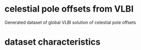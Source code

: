 # celestial pole offsets from VLBI
Generated dataset of global VLBI solution of celestial pole offsets

# dataset characteristics
